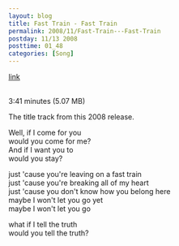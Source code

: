 ```yaml
---
layout: blog
title: Fast Train - Fast Train
permalink: 2008/11/Fast-Train---Fast-Train
postday: 11/13 2008
posttime: 01_48
categories: [Song]
---
```


<a href="http://kristeraxel.com/media/vault/FastTrain.mp3">link</a>

<br />3:41 minutes (5.07 MB)<p>The title track from this 2008 release.</p>
<p>Well, if I come for you<br />
would you come for me?<br />
And if I want you to<br />
would you stay?</p>
<p>just &#039;cause you&#039;re leaving on a fast train<br />
just &#039;cause you&#039;re breaking all of my heart<br />
just &#039;cause you don&#039;t know how you belong here<br />
maybe I won&#039;t let you go yet<br />
maybe I won&#039;t let you go</p>
<p>what if I tell the truth<br />
would you tell the truth?</p>
